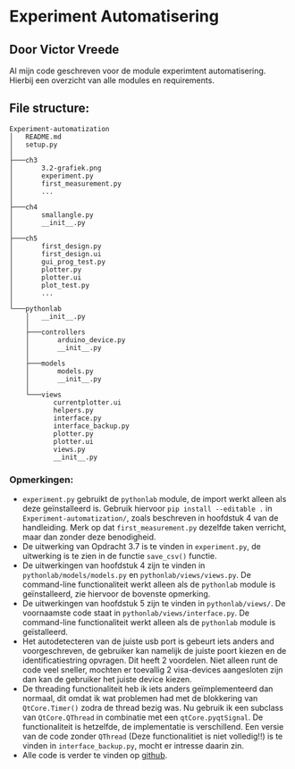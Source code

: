 # Experiment Automatisering
## Door Victor Vreede
Al mijn code geschreven voor de module experimtent automatisering.
Hierbij een overzicht van alle modules en requirements.

## File structure:
```
Experiment-automatization
│   README.md
│   setup.py
│       
├───ch3
│       3.2-grafiek.png
│       experiment.py
│       first_measurement.py
│       ...
│       
├───ch4
│       smallangle.py
│       __init__.py
│           
├───ch5
│       first_design.py
│       first_design.ui
│       gui_prog_test.py
│       plotter.py
│       plotter.ui
│       plot_test.py
│       ...
│           
└───pythonlab
    │   __init__.py
    │   
    ├───controllers
    │       arduino_device.py
    │       __init__.py
    │           
    ├───models
    │       models.py
    │       __init__.py    
    │           
    └───views
           currentplotter.ui
           helpers.py
           interface.py
           interface_backup.py
           plotter.py
           plotter.ui
           views.py
           __init__.py       
```
### Opmerkingen:
 - `experiment.py` gebruikt de `pythonlab` module, de import werkt alleen als deze geïnstalleerd is. Gebruik hiervoor ```pip install --editable .``` in `Experiment-automatization/`, zoals beschreven in hoofdstuk 4 van de handleiding. Merk op dat `first_measurement.py` dezelfde taken verricht, maar dan zonder deze benodigheid.
 - De uitwerking van Opdracht 3.7 is te vinden in `experiment.py`, de uitwerking is te zien in de functie `save_csv()` functie.
 - De uitwerkingen van hoofdstuk 4 zijn te vinden in `pythonlab/models/models.py` en `pythonlab/views/views.py`. De command-line functionaliteit werkt alleen als de `pythonlab` module is geïnstalleerd, zie hiervoor de bovenste opmerking.
 - De uitwerkingen van hoofdstuk 5 zijn te vinden in `pythonlab/views/`. De voornaamste code staat in `pythonlab/views/interface.py`. De command-line functionaliteit werkt alleen als de `pythonlab` module is geïstalleerd.
 - Het autodetecteren van de juiste usb port is gebeurt iets anders and voorgeschreven, de gebruiker kan namelijk de juiste poort kiezen en de identificatiestring opvragen. Dit heeft 2 voordelen. Niet alleen runt de code veel sneller, mochten er toevallig 2 visa-devices aangesloten zijn dan kan de gebruiker het juiste device kiezen. 
 - De threading functionaliteit heb ik iets anders geïmplementeerd dan normaal, dit omdat ik wat problemen had met de blokkering van `QtCore.Timer()` zodra de thread bezig was. Nu gebruik ik een subclass van `QtCore.QThread` in combinatie met een `qtCore.pyqtSignal`. De functionaliteit is hetzelfde, de implementatie is verschillend. Een versie van de code zonder `QThread` (Deze functionalitiet is niet volledig!!) is te vinden in `interface_backup.py`, mocht er intresse daarin zin.
 - Alle code is verder te vinden op [github](https://github.com/Vector04/Prac2.git).